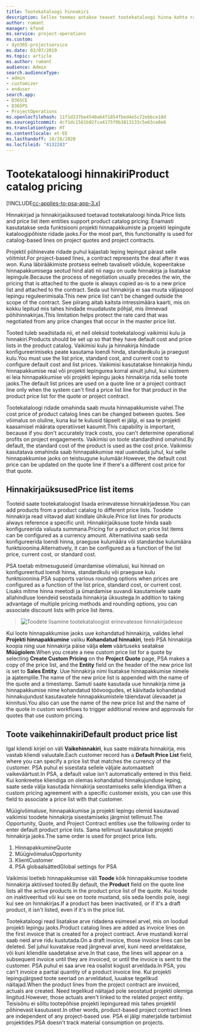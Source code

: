 ```yaml
---
title: Tootekataloogi hinnakiri
description: Selles teemas antakse teavet tootekataloogi hinna kohta rakenduses Dynamics 365 Project Service Automation (PSA).
author: rumant
manager: kfend
ms.service: project-operations
ms.custom:
- dyn365-projectservice
ms.date: 03/07/2019
ms.topic: article
ms.author: rumant
audience: Admin
search.audienceType:
- admin
- customizer
- enduser
search.app:
- D365CE
- D365PS
- ProjectOperations
ms.openlocfilehash: 11f1d237be4540a64f1854fbed4e5c72ebbce18d
ms.sourcegitcommit: 4cf1dc1561b92fca4175f0b3813133c5e63ce8e6
ms.translationtype: HT
ms.contentlocale: et-EE
ms.lasthandoff: 10/28/2020
ms.locfileid: "4132283"
---
```

# <a name="product-catalog-pricing"></a><span data-ttu-id="5a4e2-103">Tootekataloogi hinnakiri</span><span class="sxs-lookup"><span data-stu-id="5a4e2-103">Product catalog pricing</span></span> 

[!INCLUDE[cc-applies-to-psa-app-3.x](../includes/cc-applies-to-psa-app-3x.md)]


<span data-ttu-id="5a4e2-104">Hinnakirjad ja hinnakirjaüksused toetavad tootekataloogi hinda.</span><span class="sxs-lookup"><span data-stu-id="5a4e2-104">Price lists and price list item entities support product catalog pricing.</span></span> <span data-ttu-id="5a4e2-105">Enamasti kasutatakse seda funktsiooni projekti hinnapakkumiste ja projekti lepingute kataloogipõhiste ridade jaoks.</span><span class="sxs-lookup"><span data-stu-id="5a4e2-105">For the most part, this functionality is used for catalog-based lines on project quotes and project contracts.</span></span>

<span data-ttu-id="5a4e2-106">Projektil põhinevate ridade puhul kajastab leping lepingut pärast selle võitmist.</span><span class="sxs-lookup"><span data-stu-id="5a4e2-106">For project-based lines, a contract represents the deal after it was won.</span></span> <span data-ttu-id="5a4e2-107">Kuna läbirääkimiste protsess eelneb tavaliselt võidule, kopeeritakse hinnapakkumisega seotud hind alati nii nagu on uude hinnakirja ja lisatakse lepingule.</span><span class="sxs-lookup"><span data-stu-id="5a4e2-107">Because the process of negotiation usually precedes the win, the pricing that is attached to the quote is always copied as-is to a new price list and attached to the contract.</span></span> <span data-ttu-id="5a4e2-108">Seda uut hinnakirja ei saa muuta väljaspool lepingu reguleerimisala.</span><span class="sxs-lookup"><span data-stu-id="5a4e2-108">This new price list can't be changed outside the scope of the contract.</span></span> <span data-ttu-id="5a4e2-109">See piirang aitab kaitsta intressimäära kaarti, mis on kokku lepitud mis tahes hindade muudatuste põhjal, mis ilmnevad põhihinnakirjas.</span><span class="sxs-lookup"><span data-stu-id="5a4e2-109">This limitation helps protect the rate card that was negotiated from any price changes that occur in the master price list.</span></span>

<span data-ttu-id="5a4e2-110">Tooted tuleb seadistada nii, et neil oleksid tootekataloogi vaikimisi kulu ja hinnakiri.</span><span class="sxs-lookup"><span data-stu-id="5a4e2-110">Products should be set up so that they have default cost and price lists in the product catalog.</span></span> <span data-ttu-id="5a4e2-111">Vaikimisi kulu ja hinnakirja hindade konfigureerimiseks peate kasutama loendi hinda, standardkulu ja praegust kulu.</span><span class="sxs-lookup"><span data-stu-id="5a4e2-111">You must use the list price, standard cost, and current cost to configure default cost and list prices.</span></span> <span data-ttu-id="5a4e2-112">Vaikimisi kasutatakse hinnakirja hindu hinnapakkumise real või projekti lepingurea korral ainult juhul, kui süsteem ei leia hinnapakkumise või projekti lepingu jaoks hinnakirja rida selle toote jaoks.</span><span class="sxs-lookup"><span data-stu-id="5a4e2-112">The default list prices are used on a quote line or a project contract line only when the system can't find a price list line for that product in the product price list for the quote or project contract.</span></span>

<span data-ttu-id="5a4e2-113">Tootekataloogi ridade omahinda saab muuta hinnapakkumiste vahel.</span><span class="sxs-lookup"><span data-stu-id="5a4e2-113">The cost price of product catalog lines can be changed between quotes.</span></span> <span data-ttu-id="5a4e2-114">See võimalus on oluline, kuna kui te kulusid täpselt ei jälgi, ei saa te projekti kaasamisel määrata operatiivset kasumit.</span><span class="sxs-lookup"><span data-stu-id="5a4e2-114">This capability is important, because if you don't accurately track costs, you can't determine operational profits on project engagements.</span></span> <span data-ttu-id="5a4e2-115">Vaikimisi on toote standardhind omahind.</span><span class="sxs-lookup"><span data-stu-id="5a4e2-115">By default, the standard cost of the product is used as the cost price.</span></span> <span data-ttu-id="5a4e2-116">Vaikimisi kasutatava omahinda saab hinnapakkumise real uuendada juhul, kui selle hinnapakkumise jaoks on teistsugune kulumäär.</span><span class="sxs-lookup"><span data-stu-id="5a4e2-116">However, the default cost price can be updated on the quote line if there's a different cost price for that quote.</span></span>

## <a name="price-list-items"></a><span data-ttu-id="5a4e2-117">Hinnakirjaüksused</span><span class="sxs-lookup"><span data-stu-id="5a4e2-117">Price list items</span></span>

<span data-ttu-id="5a4e2-118">Tooteid saate tootekataloogist lisada erinevatesse hinnakirjadesse.</span><span class="sxs-lookup"><span data-stu-id="5a4e2-118">You can add products from a product catalog to different price lists.</span></span> <span data-ttu-id="5a4e2-119">Toodete hinnakirja read viitavad alati kindlale ühikule.</span><span class="sxs-lookup"><span data-stu-id="5a4e2-119">Price list lines for products always reference a specific unit.</span></span> <span data-ttu-id="5a4e2-120">Hinnakirjaüksuse toote hinda saab konfigureerida valuuta summana.</span><span class="sxs-lookup"><span data-stu-id="5a4e2-120">Pricing for a product on price list items can be configured as a currency amount.</span></span> <span data-ttu-id="5a4e2-121">Alternatiivina saab seda konfigureerida loendi hinna, praeguse kulumäära või standardse kulumäära funktsioonina.</span><span class="sxs-lookup"><span data-stu-id="5a4e2-121">Alternatively, it can be configured as a function of the list price, current cost, or standard cost.</span></span>

<span data-ttu-id="5a4e2-122">PSA toetab mitmesuguseid ümardamise võimalusi, kui hinnad on konfigureeritud loendi hinna, standardkulu või praeguse kulu funktsioonina.</span><span class="sxs-lookup"><span data-stu-id="5a4e2-122">PSA supports various rounding options when prices are configured as a function of the list price, standard cost, or current cost.</span></span> <span data-ttu-id="5a4e2-123">Lisaks mitme hinna meetodi ja ümardamise suvandi kasutamisele saate allahindluse loendeid seostada hinnakirja üksustega.</span><span class="sxs-lookup"><span data-stu-id="5a4e2-123">In addition to taking advantage of multiple pricing methods and rounding options, you can associate discount lists with price list items.</span></span> 

> ![Toodete lisamine tootekataloogist erinevatesse hinnakirjadesse](media/basic-guide-16.png)

<span data-ttu-id="5a4e2-125">Kui loote hinnapakkumise jaoks uue kohandatud hinnakirja, valides lehel **Projekti hinnapakkumine** valiku **Kohandatud hinnakiri**, teeb PSA hinnakirja koopia ning uue hinnakirja päise välja **olem** väärtuseks seatakse **Müügiolem**.</span><span class="sxs-lookup"><span data-stu-id="5a4e2-125">When you create a new custom price list for a quote by selecting **Create Custom Pricing** on the **Project Quote** page, PSA makes a copy of the price list, and the **Entity** field on the header of the new price list is set to **Sales Entity**.</span></span> <span data-ttu-id="5a4e2-126">Uue hinnakirja nimi lisatakse hinnapakkumise nimele ja ajatemplile.</span><span class="sxs-lookup"><span data-stu-id="5a4e2-126">The name of the new price list is appended with the name of the quote and a timestamp.</span></span> <span data-ttu-id="5a4e2-127">Samuti saate kasutada uue hinnakirja nime ja hinnapakkumise nime kohandatud töövoogudes, et käivitada kohandatud hinnakujundust kasutavatele hinnapakkumistele täiendavat ülevaadet ja kinnitusi.</span><span class="sxs-lookup"><span data-stu-id="5a4e2-127">You also can use the name of the new price list and the name of the quote in custom workflows to trigger additional review and approvals for quotes that use custom pricing.</span></span>

 
## <a name="default-product-price-list"></a><span data-ttu-id="5a4e2-128">Toote vaikehinnakiri</span><span class="sxs-lookup"><span data-stu-id="5a4e2-128">Default product price list</span></span>
<span data-ttu-id="5a4e2-129">Igal kliendi kirjel on väli **Vaikehinnakiri**, kus saate määrata hinnakirja, mis vastab kliendi valuutale.</span><span class="sxs-lookup"><span data-stu-id="5a4e2-129">Each customer record has a **Default Price List** field, where you can specify a price list that matches the currency of the customer.</span></span> <span data-ttu-id="5a4e2-130">PSA puhul ei sisestata sellele väljale automaatselt vaikeväärtust.</span><span class="sxs-lookup"><span data-stu-id="5a4e2-130">In PSA, a default value isn't automatically entered in this field.</span></span> <span data-ttu-id="5a4e2-131">Kui konkreetse kliendiga on olemas kohandatud hinnakujunduse leping, saate seda välja kasutada hinnakirja seostamiseks selle kliendiga.</span><span class="sxs-lookup"><span data-stu-id="5a4e2-131">When a custom pricing agreement with a specific customer exists, you can use this field to associate a price list with that customer.</span></span>

<span data-ttu-id="5a4e2-132">Müügivõimaluse, hinnapakkumise ja projekti lepingu olemid kasutavad vaikimisi toodete hinnakirja sisestamiseks järgmist tellimust.</span><span class="sxs-lookup"><span data-stu-id="5a4e2-132">The Opportunity, Quote, and Project Contract entities use the following order to enter default product price lists.</span></span> <span data-ttu-id="5a4e2-133">Sama tellimust kasutatakse projekti hinnakirja jaoks.</span><span class="sxs-lookup"><span data-stu-id="5a4e2-133">The same order is used for project price lists.</span></span>

1.  <span data-ttu-id="5a4e2-134">Hinnapakkumine</span><span class="sxs-lookup"><span data-stu-id="5a4e2-134">Quote</span></span>
2.  <span data-ttu-id="5a4e2-135">Müügivõimalus</span><span class="sxs-lookup"><span data-stu-id="5a4e2-135">Opportunity</span></span>
3.  <span data-ttu-id="5a4e2-136">Klient</span><span class="sxs-lookup"><span data-stu-id="5a4e2-136">Customer</span></span>
4.  <span data-ttu-id="5a4e2-137">PSA globaalsätted</span><span class="sxs-lookup"><span data-stu-id="5a4e2-137">Global settings for PSA</span></span>

<span data-ttu-id="5a4e2-138">Vaikimisi loetleb hinnapakkumise väli **Toode** kõik hinnapakkumise toodete hinnakirja aktiivsed tooted.</span><span class="sxs-lookup"><span data-stu-id="5a4e2-138">By default, the **Product** field on the quote line lists all the active products in the product price list of the quote.</span></span> <span data-ttu-id="5a4e2-139">Kui toode on inaktiveeritud või kui see on toote mustand, siis seda loendis pole, isegi kui see on hinnakirjas.</span><span class="sxs-lookup"><span data-stu-id="5a4e2-139">If a product has been inactivated, or if it's a draft product, it isn't listed, even if it's in the price list.</span></span> 

<span data-ttu-id="5a4e2-140">Tootekataloogi read lisatakse arve ridadena esimesel arvel, mis on loodud projekti lepingu jaoks.</span><span class="sxs-lookup"><span data-stu-id="5a4e2-140">Product catalog lines are added as invoice lines on the first invoice that is created for a project contract.</span></span> <span data-ttu-id="5a4e2-141">Arve mustandi korral saab neid arve ridu kustutada.</span><span class="sxs-lookup"><span data-stu-id="5a4e2-141">On a draft invoice, those invoice lines can be deleted.</span></span> <span data-ttu-id="5a4e2-142">Sel juhul kuvatakse read järgneval arvel, kuni need arveldatakse, või kuni kliendile saadetakse arve.</span><span class="sxs-lookup"><span data-stu-id="5a4e2-142">In that case, the lines will appear on a subsequent invoice until they are invoiced, or until the invoice is sent to the customer.</span></span> <span data-ttu-id="5a4e2-143">PSA puhul ei saa arve rea osalist kogust arveldada.</span><span class="sxs-lookup"><span data-stu-id="5a4e2-143">In PSA, you can't invoice a partial quantity of a product invoice line.</span></span> <span data-ttu-id="5a4e2-144">Kui projekti lepingujärgsed toote seeriad on arveldatud, luuakse tegelikud näitajad.</span><span class="sxs-lookup"><span data-stu-id="5a4e2-144">When the product lines from the project contract are invoiced, actuals are created.</span></span> <span data-ttu-id="5a4e2-145">Need tegelikud näitajad pole seostatud projekti olemiga lingitud.</span><span class="sxs-lookup"><span data-stu-id="5a4e2-145">However, those actuals aren't linked to the related project entity.</span></span> <span data-ttu-id="5a4e2-146">Teisisõnu ei sõltu tootepõhise projekti lepinguread mis tahes projektil põhinevast kasutusest.</span><span class="sxs-lookup"><span data-stu-id="5a4e2-146">In other words, product-based project contract lines are independent of any project-based use.</span></span> <span data-ttu-id="5a4e2-147">PSA ei jälgi materjalide tarbimist projektides.</span><span class="sxs-lookup"><span data-stu-id="5a4e2-147">PSA doesn't track material consumption on projects.</span></span>
